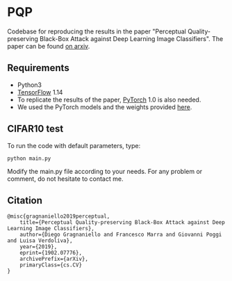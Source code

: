 # PQP
Codebase for reproducing the results in the paper "Perceptual Quality-preserving Black-Box Attack against Deep Learning Image Classifiers". The paper can be found [on arxiv](http://arxiv.org/abs/1902.07776).

## Requirements
- Python3
- [TensorFlow](http://www.tensorflow.org/) 1.14
- To replicate the results of the paper, [PyTorch](http://pytorch.org) 1.0 is also needed.
- We used the PyTorch models and the weights provided [here](http://github.com/huyvnphan/PyTorch-CIFAR10).

## CIFAR10 test
To run the code with default parameters, type:
```
python main.py
```
Modify the main.py file according to your needs.
For any problem or comment, do not hesitate to contact me.

## Citation
```
@misc{gragnaniello2019perceptual,
    title={Perceptual Quality-preserving Black-Box Attack against Deep Learning Image Classifiers},
    author={Diego Gragnaniello and Francesco Marra and Giovanni Poggi and Luisa Verdoliva},
    year={2019},
    eprint={1902.07776},
    archivePrefix={arXiv},
    primaryClass={cs.CV}
}
```

